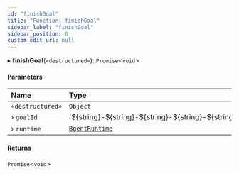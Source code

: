 ```yaml
---
id: "finishGoal"
title: "Function: finishGoal"
sidebar_label: "finishGoal"
sidebar_position: 0
custom_edit_url: null
---
```


▸ **finishGoal**(`«destructured»`): `Promise`\<`void`\>

#### Parameters

| Name | Type |
| :------ | :------ |
| `«destructured»` | `Object` |
| › `goalId` | \`$\{string}-$\{string}-$\{string}-$\{string}-$\{string}\` |
| › `runtime` | [`BgentRuntime`](../classes/BgentRuntime.md) |

#### Returns

`Promise`\<`void`\>
